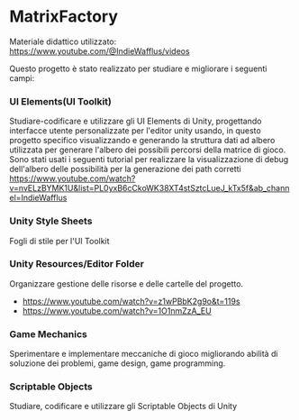 # MatrixFactory
Materiale didattico utilizzato: https://www.youtube.com/@IndieWafflus/videos

Questo progetto è stato realizzato per studiare e migliorare i seguenti campi:

### UI Elements(UI Toolkit)
Studiare-codificare e utilizzare gli UI Elements di Unity, progettando interfacce utente personalizzate per l'editor unity usando, in questo progetto specifico visualizzando e generando la struttura dati ad albero utilizzata per generare l'albero dei possibili percorsi della matrice di gioco.
Sono stati usati i seguenti tutorial per realizzare la visualizzazione di debug dell'albero delle possibilità per la generazione dei path corretti https://www.youtube.com/watch?v=nvELzBYMK1U&list=PL0yxB6cCkoWK38XT4stSztcLueJ_kTx5f&ab_channel=IndieWafflus

### Unity Style Sheets
Fogli di stile per l'UI Toolkit

### Unity Resources/Editor Folder
Organizzare gestione delle risorse e delle cartelle del progetto.
- https://www.youtube.com/watch?v=z1wPBbK2g9o&t=119s
- https://www.youtube.com/watch?v=1O1nmZzA_EU

### Game Mechanics
Sperimentare e implementare meccaniche di gioco migliorando abilità di soluzione dei problemi, game design, game programming.

### Scriptable Objects
Studiare, codificare e utilizzare gli Scriptable Objects di Unity
